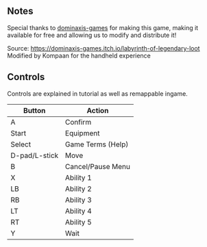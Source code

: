 ## Notes

Special thanks to [dominaxis-games](https://itch.io/profile/dominaxis-games) for making this game, making it available for free and allowing us to modify and distribute it!

Source: https://dominaxis-games.itch.io/labyrinth-of-legendary-loot
Modified by Kompaan for the handheld experience

## Controls

Controls are explained in tutorial as well as remappable ingame.

| Button | Action |
|--|--| 
|A|Confirm|
|Start|Equipment|
|Select|Game Terms (Help)|
|D-pad/L-stick|Move|
|B|Cancel/Pause Menu|
|X|Ability 1|
|LB|Ability 2|
|RB|Ability 3|
|LT|Ability 4|
|RT|Ability 5|
|Y|Wait|

